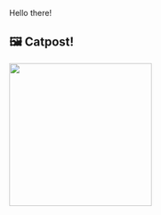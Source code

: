 Hello there!



## 🖼️ Catpost!

<sub>
    <img src="https://cdn2.thecatapi.com/images/MTUwNjM3OQ.jpg" height="256">
</sub>

